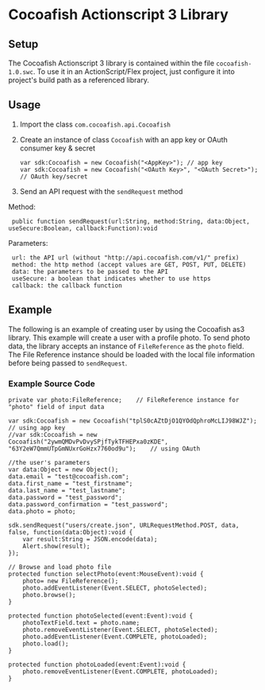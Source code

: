 # Cocoafish Actionscript 3 Library

## Setup

The Cocoafish Actionscript 3 library is contained within the file `cocoafish-1.0.swc`. To use it in an ActionScript/Flex project, just configure it into project's build path as a referenced library.

## Usage

1. Import the class `com.cocoafish.api.Cocoafish`
2. Create an instance of class `Cocoafish` with an app key or OAuth consumer key & secret

    `var sdk:Cocoafish = new Cocoafish("<AppKey>"); // app key`  
    `var sdk:Cocoafish = new Cocoafish("<OAuth Key>", "<OAuth Secret>"); // OAuth key/secret`

3. Send an API request with the `sendRequest` method

Method:  

     public function sendRequest(url:String, method:String, data:Object, useSecure:Boolean, callback:Function):void

Parameters:  

     url: the API url (without "http://api.cocoafish.com/v1/" prefix)  
     method: the http method (accept values are GET, POST, PUT, DELETE)  
     data: the parameters to be passed to the API  
     useSecure: a boolean that indicates whether to use https  
     callback: the callback function  

## Example

The following is an example of creating user by using the Cocoafish as3 library. This example will create a user with a profile photo. To send photo data, the library accepts an instance of `FileReference` as the `photo` field. The File Reference instance should be loaded with the local file information before being passed to `sendRequest`.

### Example Source Code

  	private var photo:FileReference;	// FileReference instance for "photo" field of input data

  	var sdk:Cocoafish = new Cocoafish("tplS0cAZtDjO1QYOdQphroMcLIJ98WJZ");	// using app key
  	//var sdk:Cocoafish = new Cocoafish("2ywmQMDvPvDvySPjfTykTFHEPxa0zKDE", "63Y2eW7QmmUTpGmNUxrGoHzx7760od9u");	// using OAuth
	
  	//the user's parameters
  	var data:Object = new Object();
  	data.email = "test@cocoafish.com";
  	data.first_name = "test_firstname";
  	data.last_name = "test_lastname";
  	data.password = "test_password";
  	data.password_confirmation = "test_password";
  	data.photo = photo;
				
  	sdk.sendRequest("users/create.json", URLRequestMethod.POST, data, false, function(data:Object):void {
  		var result:String = JSON.encode(data);
  		Alert.show(result);
  	});
	
  	// Browse and load photo file
  	protected function selectPhoto(event:MouseEvent):void {
  		photo= new FileReference();
  		photo.addEventListener(Event.SELECT, photoSelected);
  		photo.browse();
  	}
			
  	protected function photoSelected(event:Event):void {
  		photoTextField.text = photo.name;
  		photo.removeEventListener(Event.SELECT, photoSelected);
  		photo.addEventListener(Event.COMPLETE, photoLoaded);
  		photo.load();
  	}
			
  	protected function photoLoaded(event:Event):void {
  		photo.removeEventListener(Event.COMPLETE, photoLoaded);
  	}